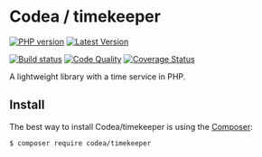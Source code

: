 # Codea / timekeeper

[![PHP version](https://img.shields.io/packagist/php-v/codea/timekeeper?style=flat-square)](http://php.net)
[![Latest Version](https://img.shields.io/packagist/v/codea/timekeeper?style=flat-square)](https://packagist.org/packages/codea/timekeeper)

[![Build status](https://img.shields.io/github/workflow/status/codea/timekeeper/Tests?style=flat-square)](https://github.com/Codea/timekeeper/actions?query=workflow%3ATests)
[![Code Quality](https://img.shields.io/scrutinizer/quality/g/codea/timekeeper?style=flat-square)](https://scrutinizer-ci.com/g/Codea/timekeeper/?branch=master)
[![Coverage Status](https://img.shields.io/coveralls/github/Codea/timekeeper?style=flat-square)](https://coveralls.io/github/Codea/timekeeper?branch=master)

A lightweight library with a time service in PHP.

Install
------------

The best way to install Codea/timekeeper is using the [Composer](http://getcomposer.org/):

```sh
$ composer require codea/timekeeper
```
